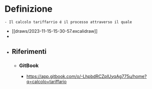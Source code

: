 # Definizione
	- Il calcolo tariffarrio é il processo attraverso il quale
- [[draws/2023-11-15-15-30-57.excalidraw]]
-
- ## Riferimenti
	- ### GitBook
		- https://app.gitbook.com/o/-LhpbdRCZplUyqAg775u/home?q=calcolo+tariffario